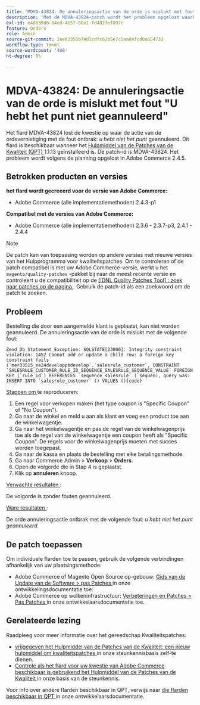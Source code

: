 ```yaml
---
title: 'MDVA-43824: De annuleringsactie van de orde is mislukt met fout "U hebt het punt niet geannuleerd"'
description: 'Met de MDVA-43824-patch wordt het probleem opgelost waarbij de annuleringsactie van de bestelling is mislukt door de fout: *U hebt het item niet geannuleerd*. Deze patch is beschikbaar wanneer [Quality Patches Tool (QPT)] (/help/announcements/adobe-commerce-announcements/magento-quality-patches-released-new-tool-to-self-serve-quality-patches.md) 1.1.13 is geïnstalleerd. De patch-id is MDVA-43824. Het probleem wordt volgens de planning opgelost in Adobe Commerce 2.4.5.'
exl-id: e4d839d6-84ed-4157-80a1-fd482fef897c
feature: Orders
role: Admin
source-git-commit: 2aeb2355b74d1cdfc62b5e7c5aa04fcd0a654733
workflow-type: tm+mt
source-wordcount: '488'
ht-degree: 0%

---
```


# MDVA-43824: De annuleringsactie van de orde is mislukt met fout &quot;U hebt het punt niet geannuleerd&quot;

Het flard MDVA-43824 lost de kwestie op waar de actie van de ordevernietiging met de fout ontbrak: *u hebt niet het punt* geannuleerd. Dit flard is beschikbaar wanneer het [ Hulpmiddel van de Patches van de Kwaliteit (QPT) ](/help/announcements/adobe-commerce-announcements/magento-quality-patches-released-new-tool-to-self-serve-quality-patches.md) 1.1.13 geïnstalleerd is. De patch-id is MDVA-43824. Het probleem wordt volgens de planning opgelost in Adobe Commerce 2.4.5.

## Betrokken producten en versies

**het flard wordt gecreeerd voor de versie van Adobe Commerce:**

* Adobe Commerce (alle implementatiemethoden) 2.4.3-p1

**Compatibel met de versies van Adobe Commerce:**

* Adobe Commerce (alle implementatiemethoden) 2.3.6 - 2.3.7-p3, 2.4.1 - 2.4.4

>[!NOTE]
>
>De patch kan van toepassing worden op andere versies met nieuwe versies van het Hulpprogramma voor kwaliteitspatches. Om te controleren of de patch compatibel is met uw Adobe Commerce-versie, werkt u het `magento/quality-patches` -pakket bij naar de meest recente versie en controleert u de compatibiliteit op de [[!DNL Quality Patches Tool] : zoek naar patches op de pagina ](https://experienceleague.adobe.com/tools/commerce-quality-patches/index.html?lang=nl-NL) . Gebruik de patch-id als een zoekwoord om de patch te zoeken.

## Probleem

Bestelling die door een aangemelde klant is geplaatst, kan niet worden geannuleerd. De annuleringsactie van de orde is mislukt met de volgende fout:

```
Zend_Db_Statement_Exception: SQLSTATE[23000]: Integrity constraint violation: 1452 Cannot add or update a child row: a foreign key constraint fails (`mer33515_ee24developpbdevelop`.`salesrule_customer`, CONSTRAINT `SALESRULE_CUSTOMER_RULE_ID_SEQUENCE_SALESRULE_SEQUENCE_VALUE` FOREIGN KEY (`rule_id`) REFERENCES `sequence_salesrule` (`sequen), query was: INSERT INTO `salesrule_customer` () VALUES (){code}
```

<u> Stappen om </u> te reproduceren:

1. Een regel voor verkopen maken (het type coupon is &quot;Specific Coupon&quot; of &quot;No Coupon&quot;).
1. Ga naar de winkel en meld u aan als klant en voeg een product toe aan de winkelwagentje.
1. Ga naar het winkelwagentje en pas de regel van de winkelwagenprijs toe als de regel van de winkelwagentje een coupon heeft als &quot;Specific Coupon&quot;. De regels voor de winkelwagenprijs moeten met succes worden toegepast.
1. Ga naar de kassa en plaats de bestelling met elke betalingsmethode.
1. Ga naar Commerce Admin > **Verkoop** > **Orders**.
1. Open de volgorde die in Stap 4 is geplaatst.
1. Klik op **annuleren** knoop.

<u> Verwachte resultaten </u>:

De volgorde is zonder fouten geannuleerd.

<u> Ware resultaten </u>:

De orde annuleringsactie ontbrak met de volgende fout: *u hebt niet het punt geannuleerd.*

## De patch toepassen

Om individuele flarden toe te passen, gebruik de volgende verbindingen afhankelijk van uw plaatsingsmethode:

* Adobe Commerce of Magento Open Source op-gebouw: [ Gids van de Update van de Software > pas Patches ](https://experienceleague.adobe.com/nl/docs/commerce-operations/tools/quality-patches-tool/usage) in onze ontwikkelingsdocumentatie toe.
* Adobe Commerce op wolkeninfrastructuur: [ Verbeteringen en Patches > Pas Patches ](https://experienceleague.adobe.com/nl/docs/commerce-cloud-service/user-guide/develop/upgrade/apply-patches) in onze ontwikkelaarsdocumentatie toe.

## Gerelateerde lezing

Raadpleeg voor meer informatie over het gereedschap Kwaliteitspatches:

* [ vrijgegeven het Hulpmiddel van de Patches van de Kwaliteit: een nieuw hulpmiddel om kwaliteitspatches ](/help/announcements/adobe-commerce-announcements/magento-quality-patches-released-new-tool-to-self-serve-quality-patches.md) in onze steunkennisbasis zelf-te dienen.
* [ Controle als het flard voor uw kwestie van Adobe Commerce beschikbaar is gebruikend het Hulpmiddel van de Patches van de Kwaliteit ](/help/support-tools/patches-available-in-qpt-tool/check-patch-for-magento-issue-with-magento-quality-patches.md) in onze basis van de steunkennis.

Voor info over andere flarden beschikbaar in QPT, verwijs naar [ die flarden beschikbaar in QPT ](https://experienceleague.adobe.com/tools/commerce-quality-patches/index.html?lang=nl-NL) in onze ontwikkelaarsdocumentatie.
